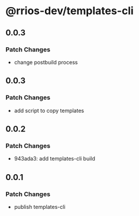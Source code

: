 # @rrios-dev/templates-cli

## 0.0.3

### Patch Changes

- change postbuild process

## 0.0.3

### Patch Changes

- add script to copy templates

## 0.0.2

### Patch Changes

- 943ada3: add templates-cli build

## 0.0.1

### Patch Changes

- publish templates-cli

